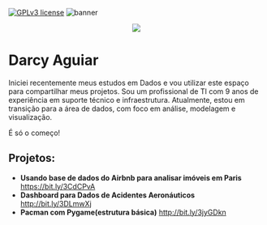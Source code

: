 <!--# data_science
[![author](https://img.shields.io/badge/author-darcyaguiar-red.svg)](https://www.linkedin.com/in/darcyaguiar)-->
<!--[![](https://img.shields.io/badge/python-3.7+-blue.svg)](https://www.python.org/downloads/release/python-365/) -->



<!--[![](https://img.shields.io/badge/python-3.7+-blue.svg)](https://www.python.org/downloads/release/python-365/) -->
[![GPLv3 license](https://img.shields.io/badge/License-GPLv3-blue.svg)](http://perso.crans.org/besson/LICENSE.html) 
![banner](https://github.com/user-attachments/assets/164bf2cc-7bfb-416b-aacb-b7c4a321d631)
<!--[![contributions welcome](https://img.shields.io/badge/contributions-welcome-brightgreen.svg?style=flat)](https://github.com/carlosfab/data_science/issues)-->

<p align ="center">
  <img src="banner.png">
 </p>

# Darcy Aguiar
<!--# data_science
Iniciei recentemente meus estudos em Data Science, usarei este espaço para compartilhar meus projetos. Atualmente sou Técnico de Suporte TI contribuindo com as equipes de desenvolvimento mobile e web em uma empresa focada em desenvolvimento de software de gestão, possuo quatro anos de experiência como suporte ao usuário, redes de computadores e testes de softwares.  -->



Iniciei recentemente meus estudos em Dados e vou utilizar este espaço para compartilhar meus projetos. Sou um profissional de TI com 9 anos de experiência em suporte técnico e infraestrutura. Atualmente, estou em transição para a área de dados, com foco em análise, modelagem e visualização.

É só o começo!

<!--<sub>*Lead Data Scientist* at Space Operations Center</sub>

As a experienced Data Scientist and Air Force pilot I combine analytical skills, ability to work in team environments, and attention to details. Having spend the last years applying Machine Learning to Brazilian Air Force real problems, I developed a critical thinking and problem-solving skills.

My credentials include a Master's in Space Science and Technology from the Aeronautics Institute of Technology (ITA), an institution of higher education and advanced research rated as one of the top and most prestigious engineering schools in Brazil, and a MBA in Project and Process Management from the University of Air Force (UNIFA).

**Background in:** Python, Machine Learning, Space Operations and Mathematical Optimisation.

**Links:**
* [Blog](http://sigmoidal.ai)
* [LinkedIn](https://www.linkedin.com/in/carlosfab)
* [Medium](https://www.medium.com)
-->

## Projetos:
* **Usando base de dados do Airbnb para analisar imóveis em Paris** https://bit.ly/3CdCPvA
* **Dashboard para Dados de Acidentes Aeronáuticos** http://bit.ly/3DLmwXj
* **Pacman com Pygame(estrutura básica)** http://bit.ly/3jyGDkn
